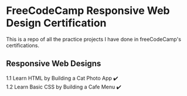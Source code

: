 <h1> FreeCodeCamp Responsive Web Design Certification</h1>

This is a repo of all the practice projects I have done in freeCodeCamp's certifications.

<h2>Responsive Web Designs</h2>

  1.1  Learn HTML by Building a Cat Photo App ✔️<br>
  1.2  Learn Basic CSS by Building a Cafe Menu ✔️



